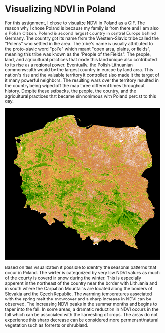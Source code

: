 # Visualizing NDVI in Poland

For this assignment, I chose to visualize NDVI in Poland as a GIF. The reason why I chose Poland is because my family is from there and I am also a Polish Citizen. Poland is second largest country in central Europe behind Germany. The country got its name from the Western-Slavic tribe called the "Polens" who settled in the area. The tribe's name is usually attributed to the proto-slavic word "pol'e" which meant "open area, plains, or fields", meaning this tribe was known as the "People of the Fields". The people, land, and agricultural practices that made this land unique also contributed to its rise as a regional power. Eventually, the Polish-Lithuanian commonwealth would be the largest country in europe by land area. This nation's rise and the valuable territory it controlled also made it the target of it many powerful neighbors. The resulting wars over the territory resulted in the country being wiped off the map three different times throughout history. Despite these setbacks, the people, the country, and the agricultural practices that became sininonimous with Poland percist to this day. 

![](https://github.com/rskearney/Rkearney_Lab2/blob/main/PolandNDVI.gif?raw=true)

Based on this visualization it possible to identify the seasonal patterns that occur in Poland. The winter is categorized by very low NDVI values as much of the county is coverd in snow during the winter. This is especially apperent in the northeast of the country near the border with Lithuania and in south where the Carpatian Mountains are located along the borders of Slovakia and the Czech Republic. The warming temperatures associated with the spring melt the snowcover and a sharp increase in NDVI can be observed. The increasing NDVI peaks in the summer months and begins to taper into the fall. In some areas, a dramatic reduction in NDVI occurs in the fall which can be associated with the harvesting of crops. The areas do not experience this sharp decrease can be considered more permenant/natural vegetation such as forrests or shrubland. 
